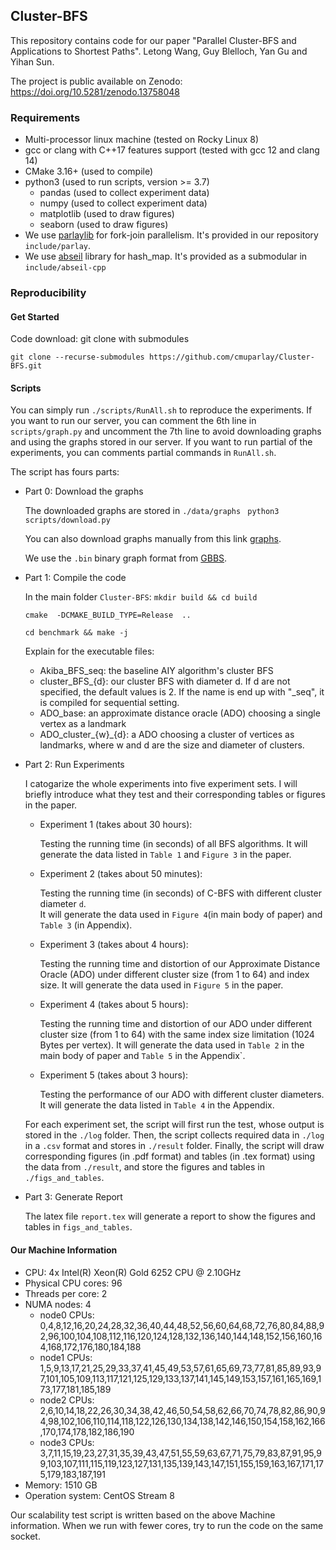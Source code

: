 ## Cluster-BFS
This repository contains code for our paper "Parallel Cluster-BFS and Applications to Shortest Paths". Letong Wang, Guy Blelloch, Yan Gu and Yihan Sun.

The project is public available on Zenodo: https://doi.org/10.5281/zenodo.13758048

### Requirements

- Multi-processor linux machine (tested on Rocky Linux 8)
- gcc or clang with C++17 features support (tested with gcc 12 and clang 14)
- CMake 3.16+ (used to compile)
- python3 (used to run scripts, version >= 3.7)
  - pandas (used to collect experiment data)
  - numpy (used to collect experiment data)
  - matplotlib (used to draw figures)
  - seaborn (used to draw figures) 
- We use <a href="https://github.com/cmuparlay/parlaylib">parlaylib</a> for fork-join parallelism. It's provided in our repository `include/parlay`.
- We use <a href="https://github.com/abseil/abseil-cpp.git">abseil</a> library for hash_map.  It's provided as a submodular in  `include/abseil-cpp`


### Reproducibility

#### Get Started
Code download: git clone with submodules

```
git clone --recurse-submodules https://github.com/cmuparlay/Cluster-BFS.git
```

#### Scripts
You can simply run `./scripts/RunAll.sh` to reproduce the experiments. If you want to run our server, you can comment the 6th line in `scripts/graph.py` and uncomment the 7th line to avoid downloading graphs and using the graphs stored in our server. If you want to run partial of the experiments, you can comments partial commands in `RunAll.sh`.

The script has fours parts:
  - Part 0: Download the graphs

    The downloaded graphs are stored in  `./data/graphs`
    ``` python3 scripts/download.py```

    You can also download graphs manually from this link [graphs](https://pasgal-bs.cs.ucr.edu/bin/).

    We use the `.bin` binary graph format from [GBBS](https://github.com/ParAlg/gbbs).

  - Part 1: Compile the code

    In the main folder `Cluster-BFS`:
    ```mkdir build && cd build```

    ```cmake  -DCMAKE_BUILD_TYPE=Release  ..```

    ```cd benchmark && make -j```

    Explain for the executable files:
      - Akiba_BFS_seq: the baseline AIY algorithm's cluster BFS
      - cluster_BFS_{d}: our cluster BFS with diameter d. If d are not specified, the default values is 2. If the name is end up with "_seq", it is compiled for sequential setting. 
      - ADO_base: an approximate distance oracle (ADO) choosing a single vertex as a landmark
      - ADO_cluster_{w}_{d}: a ADO choosing a cluster of vertices as landmarks, where w and d are the size and diameter of clusters.
  - Part 2: Run Experiments

    I catogarize the whole experiments into five experiment sets. I will briefly introduce what they test and their corresponding tables or figures in the paper.

    - Experiment 1 (takes about 30 hours): 

      Testing the running time (in seconds) of all BFS algorithms. It will generate the data listed in `Table 1` and `Figure 3` in the paper.
    - Experiment 2 (takes about 50 minutes): 
    
      Testing the running time (in seconds) of C-BFS with different cluster diameter `d`.  
      It will generate the data used in `Figure 4`(in main body of paper) and `Table 3` (in Appendix). 
    - Experiment 3 (takes about 4 hours):

      Testing the running time and distortion of our Approximate Distance Oracle (ADO) under different cluster size (from 1 to 64) and index size. It will generate the data used in `Figure 5` in the paper.
    - Experiment 4 (takes about 5 hours): 

      Testing the running time and distortion of our ADO under different cluster size (from 1 to 64) with the same index size limitation (1024 Bytes per vertex). It will generate the data used in `Table 2` in the main body of paper and `Table 5` in the Appendix`.
    - Experiment 5 (takes about 3 hours): 

      Testing the performance of our ADO with different cluster diameters. It will generate the data listed in `Table 4` in the Appendix.
    
    For each experiment set, the script will first run the test, whose output is stored in the `./log` folder. Then, the script collects required data in `./log` in a `.csv` format and stores in `./result` folder. Finally, the script will draw corresponding figures (in .pdf format) and tables (in .tex format) using the data from `./result`, and store the figures and tables in `./figs_and_tables`. 

  - Part 3: Generate Report

    The latex file `report.tex` will generate a report to show the figures and tables in `figs_and_tables`.

#### Our Machine Information
- CPU: 4x Intel(R) Xeon(R) Gold 6252 CPU @ 2.10GHz
- Physical CPU cores: 96
- Threads per core: 2
- NUMA nodes: 4
  - node0 CPUs: 0,4,8,12,16,20,24,28,32,36,40,44,48,52,56,60,64,68,72,76,80,84,88,92,96,100,104,108,112,116,120,124,128,132,136,140,144,148,152,156,160,164,168,172,176,180,184,188
  - node1 CPUs: 1,5,9,13,17,21,25,29,33,37,41,45,49,53,57,61,65,69,73,77,81,85,89,93,97,101,105,109,113,117,121,125,129,133,137,141,145,149,153,157,161,165,169,173,177,181,185,189
  - node2 CPUs: 2,6,10,14,18,22,26,30,34,38,42,46,50,54,58,62,66,70,74,78,82,86,90,94,98,102,106,110,114,118,122,126,130,134,138,142,146,150,154,158,162,166,170,174,178,182,186,190
  - node3 CPUs: 3,7,11,15,19,23,27,31,35,39,43,47,51,55,59,63,67,71,75,79,83,87,91,95,99,103,107,111,115,119,123,127,131,135,139,143,147,151,155,159,163,167,171,175,179,183,187,191
- Memory: 1510 GB
- Operation system: CentOS Stream 8

Our scalability test script is written based on the above Machine information. When we run with fewer cores, try to run the code on the same socket.

